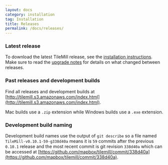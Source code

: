 ```yaml
---
layout: docs
category: installation
tag: Installation
title: Releases
permalink: /docs/releases/
---
```


### Latest release
To download the latest TileMill release, see the [installation instructions]({{site.baseurl}}/docs/install). Make sure to read the [upgrade notes]({{site.baseurl}}/docs/upgrade) for details on what changed between releases.

### Past releases and development builds
Find all releases and development builds at [http://tilemill.s3.amazonaws.com/index.html](http://tilemill.s3.amazonaws.com/index.html).

Mac builds use a `.zip` extension while Windows builds use a `.exe` extension.

### Development build naming

Development build names use the output of `git describe` so a file named `TileMill-v0.10.1-59-g338d40a` means it is `59` commits after the previous `0.10.1` release and the most recent commit is git revision `338d40a` which can be accessed at [https://github.com/mapbox/tilemill/commit/338d40a](https://github.com/mapbox/tilemill/commit/338d40a).
